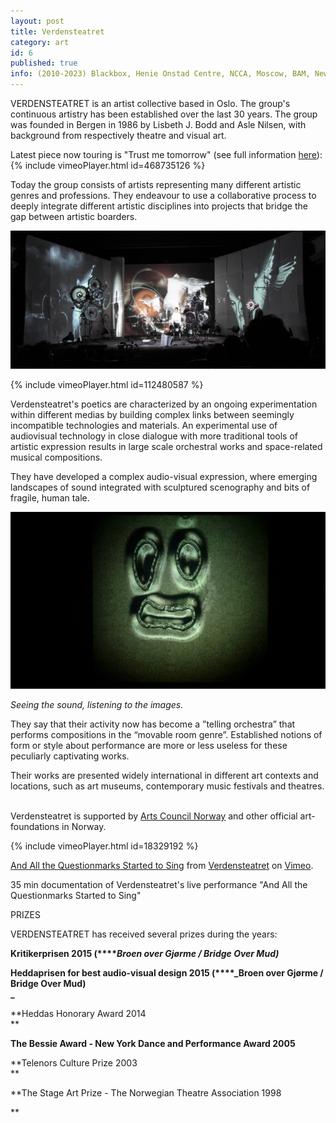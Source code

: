 ```yaml
---
layout: post
title: Verdensteatret
category: art
id: 6
published: true
info: (2010-2023) Blackbox, Henie Onstad Centre, NCCA, Moscow, BAM, New York, Shanghai Biennial, Currency Building Kolkata, Empac, Guangdong Art Museum & more
---
```

VERDENSTEATRET is an artist collective based in Oslo. The group's continuous artistry has been established over the last 30 years. The group was founded in Bergen in 1986 by Lisbeth J. Bodd and Asle Nilsen, with background from respectively theatre and visual art.  
  
Latest piece now touring is "Trust me tomorrow" (see full information [here](http://verdensteatret.com/trust-me-tomorrow)):  
{% include vimeoPlayer.html id=468735126 %}  
  
Today the group consists of artists representing many different artistic genres and professions. They endeavour to use a collaborative process to deeply integrate different artistic disciplines into projects that bridge the gap between artistic boarders.  
  
![](images/blobs/vt_09_20.jpg)  
  

{% include vimeoPlayer.html id=112480587 %}  
  

Verdensteatret's poetics are characterized by an ongoing experimentation within different medias by building complex links between seemingly incompatible technologies and materials. An experimental use of audiovisual technology in close dialogue with more traditional tools of artistic expression results in large scale orchestral works and space-related musical compositions.   
  

They have developed a complex audio-visual expression, where emerging landscapes of sound integrated with sculptured scenography and bits of fragile, human tale.  
  
![](images/blobs/Medium_02_big.jpg)

_Seeing the sound, listening to the images._   
  

They say that their activity now has become a ”telling orchestra” that performs compositions in the “movable room genre”. Established notions of form or style about performance are more or less useless for these peculiarly captivating works.   
  

Their works are presented widely international in different art contexts and locations, such as art museums, contemporary music festivals and theatres.    
  

Verdensteatret is supported by [Arts Council Norway](http://kulturradet.no/) and other official art-foundations in Norway.   
  
{% include vimeoPlayer.html id=18329192 %}

[And All the Questionmarks Started to Sing](http://vimeo.com/18329192) from [Verdensteatret](http://vimeo.com/user5602266) on [Vimeo](http://vimeo.com).

35 min documentation of Verdensteatret's live performance "And All the Questionmarks Started to Sing"

  
  

PRIZES  
  

VERDENSTEATRET has received several prizes during the years:  
  

**Kritikerprisen 2015 (****_Broen over Gjørme / Bridge Over Mud)_**   
  

**Heddaprisen for best audio-visual design 2015 (****_Broen over Gjørme / Bridge Over Mud)  
_**  

**Heddas Honorary Award 2014  
**  

**The Bessie Award - New York Dance and Performance Award 2005**   

**Telenors Culture Prize 2003  
**  

**The Stage Art Prize - The Norwegian Theatre Association 1998  
  
**